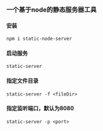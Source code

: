 ### 一个基于node的静态服务器工具
#### 安装
`npm i static-node-server`
#### 启动服务
`static-server`
#### 指定文件目录
`static-server -f <fileDir>`
#### 指定监听端口，默认为8080
`static-server -p <port>`
